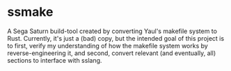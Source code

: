 # ssmake
A Sega Saturn build-tool created by converting Yaul's makefile system to Rust. Currently, it's just a (bad) copy, but the intended goal of this project is to first, verify my understanding of how the makefile system works by reverse-engineering it, and second, convert relevant (and eventually, all) sections to interface with sslang.
